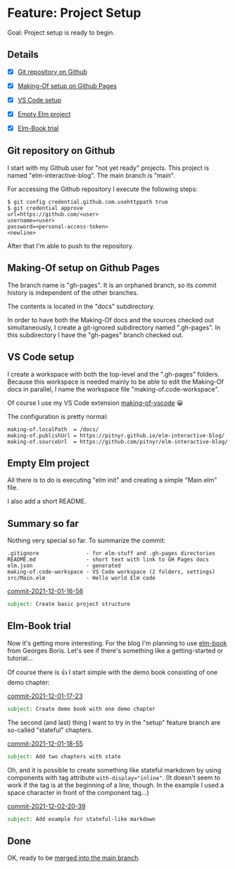 # Feature: Project Setup

Goal: Project setup is ready to begin.


## Details

- [x] [Git repository on Github](#git-repository-on-github)
- [x] [Making-Of setup on Github Pages](#making-of-setup-on-github-pages)
- [x] [VS Code setup](#vs-code-setup)
- [x] [Empty Elm project](#empty-elm-project)
- [x] [Elm-Book trial](#elm-book-trial)


## Git repository on Github

I start with my Github user for "not yet ready" projects.
This project is named "elm-interactive-blog".
The main branch is "main".

For accessing the Github repository I execute the following steps:

```text
$ git config credential.github.com.usehttppath true
$ git credential approve
url=https://github.com/<user>
username=<user>
password=<personal-access-token>
<newline>
```

After that I'm able to push to the repository.


## Making-Of setup on Github Pages

The branch name is "gh-pages".
It is an orphaned branch,
so its commit history is independent of the other branches.

The contents is located in the "docs" subdirectory.

In order to have both the Making-Of docs and the sources checked out simultaneously,
I create a git-ignored subdirectory named ".gh-pages".
In this subdirectory I have the "gh-pages" branch checked out.


## VS Code setup

I create a workspace with both the top-level and the ".gh-pages" folders.
Because this workspace is needed mainly to be able to edit the Making-Of docs in parallel,
I name the workspace file "making-of.code-workspace".

Of course I use my VS Code extension [making-of-vscode](https://github.com/pitnyr/making-of-vscode) 😀

The configuration is pretty normal:
```text
making-of.localPath  = /docs/
making-of.publishUrl = https://pitnyr.github.io/elm-interactive-blog/
making-of.sourceUrl  = https://github.com/pitnyr/elm-interactive-blog/
```


## Empty Elm project

All there is to do is executing "elm init" and creating a simple "Main.elm" file.

I also add a short README.


<a id="commit-2021-12-01-16-56"></a>

## Summary so far

Nothing very special so far. To summarize the commit:

```text
.gitignore               - for elm-stuff and .gh-pages directories
README.md                - short text with link to GH Pages docs
elm.json                 - generated
making-of.code-workspace - VS Code workspace (2 folders, settings)
src/Main.elm             - Hello world Elm code
```

[commit-2021-12-01-16-56](https://github.com/pitnyr/elm-interactive-blog/commit/fb8d62644b3dd949398b8c5c246fda8f42f27a58)
```email
subject: Create basic project structure
```


## Elm-Book trial

Now it's getting more interesting.
For the blog I'm planning to use [elm-book](https://package.elm-lang.org/packages/dtwrks/elm-book/latest/)
from Georges Boris.
Let's see if there's something like a getting-started or tutorial...

Of course there is 👍
I start simple with the demo book consisting of one demo chapter:

<a id="commit-2021-12-01-17-23"></a>

[commit-2021-12-01-17-23](https://github.com/pitnyr/elm-interactive-blog/commit/af725812ec0f27c48fce94539e3b4cb01828b232)
```email
subject: Create demo book with one demo chapter
```

<a id="commit-2021-12-01-18-55"></a>

The second (and last) thing I want to try in the "setup" feature branch are so-called "stateful" chapters.

[commit-2021-12-01-18-55](https://github.com/pitnyr/elm-interactive-blog/commit/ff5a9f92f3ea580c5760068afc9a3b4fcef3ae0c)
```email
subject: Add two chapters with state
```

<a id="commit-2021-12-02-20-39"></a>

Oh, and it is possible to create something like stateful markdown by using components with tag attribute
`with-display="inline"`. (It doesn't seem to work if the tag is at the beginning of a line, though.
In the example I used a space character in front of the component tag...)

[commit-2021-12-02-20-39](https://github.com/pitnyr/elm-interactive-blog/commit/7da6fd9d9e5f7c4bd321043ed6e8365cee2f81be)
```email
subject: Add example for stateful-like markdown
```


## Done

OK, ready to be [merged into the main branch](main.md#commit-2021-12-02-20-50).